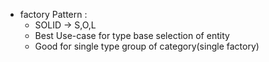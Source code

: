 - factory Pattern :
   - SOLID -> S,O,L
   - Best Use-case for type base selection of entity
   - Good for single type group of category(single factory)